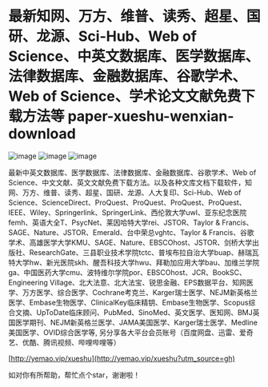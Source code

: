 # 最新知网、万方、维普、读秀、超星、国研、龙源、Sci-Hub、Web of Science、中英文数据库、医学数据库、法律数据库、金融数据库、谷歌学术、Web of Science、学术论文文献免费下载方法等 paper-xueshu-wenxian-download

![image](https://img.shields.io/badge/build-passing-brightgreen)
![image](https://img.shields.io/badge/license-MIT-blue)
![image](https://img.shields.io/badge/stars-%E2%98%85%E2%98%85%E2%98%85%E2%98%85%E2%98%85-brightgreen)  

最新中英文数据库、医学数据库、法律数据库、金融数据库、谷歌学术、Web of Science、中文文献、英文文献免费下载方法。以及各种文库文档下载软件，知网、万方、维普、读秀、超星、国研、龙源、人大复印、Sci-Hub、Web of Science、ScienceDirect、ProQuest、ProQuest、ProQuest、ProQuest、IEEE、Wiley、Springerlink、SpringerLink、西伦敦大学uwl、亚东纪念医院femh、英语大全T、PsycNet、莱因哈特大学rei、JSTOR、Taylor & Francis、SAGE、Nature、JSTOR、Emerald、台中荣总vghtc、Taylor & Francis、谷歌学术、高雄医学大学KMU、SAGE、Nature、EBSCOhost、JSTOR、剑桥大学出版社、ResearchGate、三县职业技术学院tctc、普埃布拉自治大学buap、赫瑞瓦特大学hw、新光医院skh、醒吾科技大学hwu、拜勒加应用大学bau、加维兰学院ga、中国医药大学cmu、波特维尔学院por、EBSCOhost、JCR、BookSC、Engineering Village、北大法意、北大法宝、锐思金融、EPS数据平台、知网医学、万方医学、综合医学、Cochrane考克兰、Karger瑞士医学、NEJM新英格兰医学、Embase生物医学、ClinicalKey临床精钥、Embase生物医学、Scopus综合文摘、UpToDate临床顾问、PubMed、SinoMed、英文医学、医知网、BMJ英国医学期刊、NEJM新英格兰医学、JAMA美国医学、Karger瑞士医学、Medline美国医学、OVID综合医学等, 另分享各大平台会员账号（百度网盘、迅雷、爱奇艺、优酷、腾讯视频、哔哩哔哩等）

[http://yemao.vip/xueshu](http://yemao.vip/xueshu?utm_source=gh)             
   
   
   
   
如对你有所帮助，帮忙点个star，谢谢啦！


